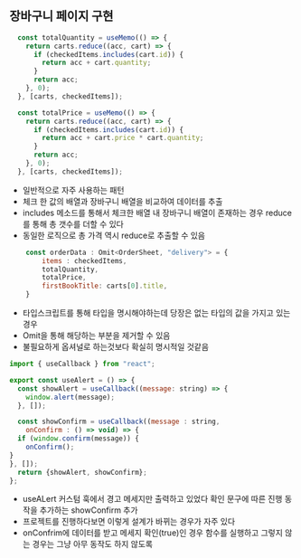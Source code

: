 ## 장바구니 페이지 구현

```jsx
  const totalQuantity = useMemo(() => {
    return carts.reduce((acc, cart) => {
      if (checkedItems.includes(cart.id)) {
        return acc + cart.quantity;
      }
      return acc;
    }, 0);
  }, [carts, checkedItems]);

  const totalPrice = useMemo(() => {
    return carts.reduce((acc, cart) => {
      if (checkedItems.includes(cart.id)) {
        return acc + cart.price * cart.quantity;
      }
      return acc;
    }, 0);
  }, [carts, checkedItems]);
```

- 일반적으로 자주 사용하는 패턴
- 체크 한 값의 배열과 장바구니 배열을 비교하여 데이터를 추출
- includes 메소드를 통해서 체크한 배열 내 장바구니 배열이 존재하는 경우 reduce를 통해 총 갯수를 더할 수 있다
- 동일한 로직으로 총 가격 역시 reduce로 추출할 수 있음

```jsx
    const orderData : Omit<OrderSheet, "delivery"> = {
        items : checkedItems,
        totalQuantity,
        totalPrice,
        firstBookTitle: carts[0].title,
    }
```

- 타입스크립트를 통해 타입을 명시해야하는데 당장은 없는 타입의 값을 가지고 있는 경우
- Omit을 통해 해당하는 부분을 제거할 수 있음
- 불필요하게 옵셔널로 하는것보다 확실히 명시적일 것같음

```jsx
import { useCallback } from "react";

export const useAlert = () => {
  const showAlert = useCallback((message: string) => {
    window.alert(message);
  }, []);

  const showConfirm = useCallback((message : string, 
    onConfirm : () => void) => {
  if (window.confirm(message)) {
    onConfirm();
}
}, []);
  return {showAlert, showConfirm};
};

```

- useALert 커스텀 훅에서 경고 메세지만 출력하고 있었다 확인 문구에 따른 진행 동작을 추가하는 showConfirm 추가
- 프로젝트를 진행하다보면 이렇게 설계가 바뀌는 경우가 자주 있다
- onConfrim에 데이터를 받고 메세지 확인(true)인 경우 함수를 실행하고 그렇지 않는 경우는 그냥 아무 동작도 하지 않도록